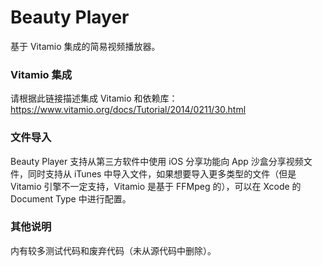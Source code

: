 # Beauty Player
基于 Vitamio 集成的简易视频播放器。

### Vitamio 集成
请根据此链接描述集成 Vitamio 和依赖库：https://www.vitamio.org/docs/Tutorial/2014/0211/30.html

### 文件导入
Beauty Player 支持从第三方软件中使用 iOS 分享功能向 App 沙盒分享视频文件，同时支持从 iTunes 中导入文件，如果想要导入更多类型的文件（但是 Vitamio 引擎不一定支持，Vitamio 是基于 FFMpeg 的），可以在 Xcode 的 Document Type 中进行配置。

### 其他说明
内有较多测试代码和废弃代码（未从源代码中删除）。
